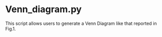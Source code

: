 <h1>Venn_diagram.py</h1>
<p align-text="justify">This script allows users to generate a Venn Diagram like that reported in Fig.1.</p>
